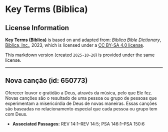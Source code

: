 # Key Terms (Biblica)

## License Information

**Key Terms (Biblica)** is based on and adapted from: _Biblica Bible Dictionary_, [Biblica, Inc.](https://www.biblica.com/), 2023, which is licensed under a [CC BY-SA 4.0 license](https://creativecommons.org/licenses/by-sa/4.0/legalcode.en).

This markdown version (created `2025-10-20`) is provided under the same license.



--------------------------------

## Nova canção (id: 650773)

Oferecer louvor e gratidão a Deus, através da música, pelo que Ele fez. Novas canções são o resultado de uma pessoa ou grupo de pessoas que experimentam a misericórdia de Deus de novas maneiras. Essas canções são baseadas no relacionamento especial que cada pessoa ou grupo tem com Deus.

* **Associated Passages:** REV 14:1–REV 14:5; PSA 146:1–PSA 150:6

